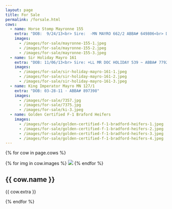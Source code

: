 ```yaml
---
layout: page
title: For Sale
permalink: /forsale.html
cows:
  - name: Horse Stomp Mayronne 155
    extra: "DOB:  9/24/13<br> Sire:  -MN MAYRO 662/2 ABBA# 649806<br> Dam: MS BO MAYRO MANSO ABBA# 820043"
    images:
      - /images/for-sale/mayronne-155-1.jpeg
      - /images/for-sale/mayronne-155-2.jpeg
      - /images/for-sale/mayronne-155-3.jpeg
  - name: Sir Holiday Mayro 161
    extra: "DOB: 11/06/13<br> Sire: +LL MR DOC HOLIDAY 539 ~ ABBA# 779252<br> Dam: MS BO MAYO MANSO 31 ~ ABBA# 820043"
    images:
      - /images/for-sale/sir-holiday-mayro-161-1.jpeg
      - /images/for-sale/sir-holiday-mayro-161-2.jpeg
      - /images/for-sale/sir-holiday-mayro-161-3.jpeg
  - name: King Imperator Mayro MN 127/1
    extra: "DOB: 03-28-11 · ABBA# 897398"
    images:
      - /images/for-sale/7357.jpg
      - /images/for-sale/7375.jpg
      - /images/for-sale/ki-3.jpeg
  - name: Golden Certified F-1 Braford Heifers
    images:
      - /images/for-sale/golden-certified-f-1-bradford-heifers-1.jpeg
      - /images/for-sale/golden-certified-f-1-bradford-heifers-2.jpeg
      - /images/for-sale/golden-certified-f-1-bradford-heifers-3.jpeg
      - /images/for-sale/golden-certified-f-1-bradford-heifers-4.jpeg
---
```


{% for cow in page.cows %}
  <div class='cow'>
    {% for img in cow.images %}
      <img src='{{ img }}'>
    {% endfor %}
    <h2>{{ cow.name }}</h2>
    <p>{{ cow.extra }}</p>
  </div>
{% endfor %}
